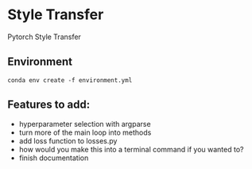 # Style Transfer  
Pytorch Style Transfer

## Environment
`conda env create -f environment.yml` 

## Features to add:
- hyperparameter selection with argparse
- turn more of the main loop into methods
- add loss function to losses.py
- how would you make this into a terminal command if you wanted to?
- finish documentation

